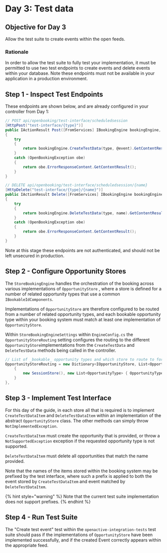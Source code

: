 # Day 3: Test data

## **Objective for Day 3**

Allow the test suite to create events within the open feeds.

### Rationale

In order to allow the test suite to fully test your implementation, it must be permitted to use two test endpoints to create events and delete events within your database. Note these endpoints must not be available in your application in a production environment.

## Step 1 - Inspect Test Endpoints

These endpoints are shown below, and are already configured in your controller from Day 1:

```csharp
// POST api/openbooking/test-interface/scheduledsession
[HttpPost("test-interface/{type}")]
public IActionResult Post([FromServices] IBookingEngine bookingEngine, string type, [FromBody] string @event)
{
    try
    {
        return bookingEngine.CreateTestData(type, @event).GetContentResult();
    }
    catch (OpenBookingException obe)
    {
        return obe.ErrorResponseContent.GetContentResult();
    }
}

// DELETE api/openbooking/test-interface/scheduledsession/{name}
[HttpDelete("test-interface/{type}/{name}")]
public IActionResult Delete([FromServices] IBookingEngine bookingEngine, string type, string name)
{
    try
    {
        return bookingEngine.DeleteTestData(type, name).GetContentResult();
    }
    catch (OpenBookingException obe)
    {
        return obe.ErrorResponseContent.GetContentResult();
    }
}
```

Note at this stage these endpoints are not authenticated, and should not be left unsecured in production.

## Step 2 - Configure Opportunity Stores

The `StoreBookingEngine` handles the orchestration of the booking across various implementations of `OpportunityStore` , where a store is defined for a number of related opportunity types that use a common `IBookableIdComponents`.

Implementations of `OpportunityStore` are therefore configured to be routed from a number of  related opportunity types, and each bookable opportunity type within your booking system must match at least one implementation of `OpportunityStore`.

Within `StoreBookingEngineSettings` within `EngineConfig.cs`  the `OpportunityStoreRouting` setting configures the routing to the different `OpportunityStore`implementations from the `CreateTestData` and `DeleteTestData` methods being called in the controller.

```csharp
// List of _bookable_ opportunity types and which store to route to for each
OpportunityStoreRouting = new Dictionary<IOpportunityStore, List<OpportunityType>> {
    {
        new SessionStore(), new List<OpportunityType> { OpportunityType.ScheduledSession }
    }
},
```

## Step 3 - Implement Test Interface

For this day of the guide, in each store all that is required is to implement `CreateTestDataItem` and `DeleteTestDataItem` within an implementation of the abstract `OpportunityStore` class. The other methods can simply throw `NotImplementedException`.

`CreateTestDataItem` must create the opportunity that is provided, or throw a `NotSupportedException` exception if the requested opportunity type is not supported. 

`DeleteTestDataItem` must delete all opportunities that match the name provided.

Note that the names of the items stored within the booking system may be prefixed by the test interface, where such a prefix is applied to both the event stored by `CreateTestDataItem` and event matched by `DeleteTestDataItem`.

{% hint style="warning" %}
Note that the current test suite implementation does not support prefixes.
{% endhint %}

## Step 4 - Run Test Suite

The "Create test event" test within the `openactive-integration-tests` test suite should pass if the implementations of `OpportunityStore` have been implemented successfully, and if the created Event correctly appears within the appropriate feed.

